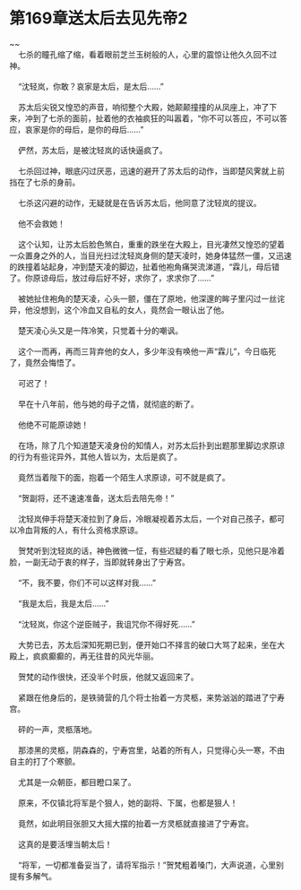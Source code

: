 # 第169章送太后去见先帝2
~~<br>&nbsp;&nbsp;&nbsp;&nbsp;七杀的瞳孔缩了缩，看着眼前芝兰玉树般的人，心里的震惊让他久久回不过神。<br><br>&nbsp;&nbsp;&nbsp;&nbsp;“沈轻岚，你敢？哀家是太后，是太后……”<br><br>&nbsp;&nbsp;&nbsp;&nbsp;苏太后尖锐又惶恐的声音，响彻整个大殿，她颠颠撞撞的从凤座上，冲了下来，冲到了七杀的面前，扯着他的衣袖疯狂的叫嚣着，“你不可以答应，不可以答应，哀家是你的母后，是你的母后……”<br><br>&nbsp;&nbsp;&nbsp;&nbsp;俨然，苏太后，是被沈轻岚的话快逼疯了。<br><br>&nbsp;&nbsp;&nbsp;&nbsp;七杀回过神，眼底闪过厌恶，迅速的避开了苏太后的动作，当即楚风霁就上前挡在了七杀的身前。<br><br>&nbsp;&nbsp;&nbsp;&nbsp;七杀这闪避的动作，无疑就是在告诉苏太后，他同意了沈轻岚的提议。<br><br>&nbsp;&nbsp;&nbsp;&nbsp;他不会救她！<br><br>&nbsp;&nbsp;&nbsp;&nbsp;这个认知，让苏太后脸色煞白，重重的跌坐在大殿上，目光凄然又惶恐的望着一众置身之外的人，当目光扫过沈轻岚身侧的楚天凌时，她身体猛然一僵，又迅速的跌撞着站起身，冲到楚天凌的脚边，扯着他袍角痛哭流涕道，“霖儿，母后错了。你原谅母后，放过母后好不好，求你了，求求你了……”<br><br>&nbsp;&nbsp;&nbsp;&nbsp;被她扯住袍角的楚天凌，心头一颤，僵在了原地，他深邃的眸子里闪过一丝诧异，他没想到，这个冷血又自私的女人，竟然会一眼认出了他。<br><br>&nbsp;&nbsp;&nbsp;&nbsp;楚天凌心头又是一阵冷笑，只觉着十分的嘲讽。<br><br>&nbsp;&nbsp;&nbsp;&nbsp;这个一而再，再而三背弃他的女人，多少年没有唤他一声“霖儿”，今日临死了，竟然会悔悟了。<br><br>&nbsp;&nbsp;&nbsp;&nbsp;可迟了！<br><br>&nbsp;&nbsp;&nbsp;&nbsp;早在十八年前，他与她的母子之情，就彻底的断了。<br><br>&nbsp;&nbsp;&nbsp;&nbsp;他绝不可能原谅她！<br><br>&nbsp;&nbsp;&nbsp;&nbsp;在场，除了几个知道楚天凌身份的知情人，对苏太后扑到出题那里脚边求原谅的行为有些诧异外，其他人皆以为，太后是疯了。<br><br>&nbsp;&nbsp;&nbsp;&nbsp;竟然当着陛下的面，抱着一个陌生人求原谅，可不就是疯了。<br><br>&nbsp;&nbsp;&nbsp;&nbsp;“贺副将，还不速速准备，送太后去陪先帝！”<br><br>&nbsp;&nbsp;&nbsp;&nbsp;沈轻岚伸手将楚天凌拉到了身后，冷眼凝视着苏太后，一个对自己孩子，都可以冷血背叛的人，有什么资格求原谅。<br><br>&nbsp;&nbsp;&nbsp;&nbsp;贺梵听到沈轻岚的话，神色微微一怔，有些迟疑的看了眼七杀，见他只是冷着脸，一副无动于衷的样子，当即就转身出了宁寿宫。<br><br>&nbsp;&nbsp;&nbsp;&nbsp;“不，我不要，你们不可以这样对我……”<br><br>&nbsp;&nbsp;&nbsp;&nbsp;“我是太后，我是太后……”<br><br>&nbsp;&nbsp;&nbsp;&nbsp;“沈轻岚，你这个逆臣贼子，我诅咒你不得好死……”<br><br>&nbsp;&nbsp;&nbsp;&nbsp;大势已去，苏太后深知死期已到，便开始口不择言的破口大骂了起来，坐在大殿上，疯疯癫癫的，再无往昔的风光华丽。<br><br>&nbsp;&nbsp;&nbsp;&nbsp;贺梵的动作很快，还没半个时辰，他就又返回来了。<br><br>&nbsp;&nbsp;&nbsp;&nbsp;紧跟在他身后的，是铁骑营的几个将士抬着一方灵柩，来势汹汹的踏进了宁寿宫。<br><br>&nbsp;&nbsp;&nbsp;&nbsp;砰的一声，灵柩落地。<br><br>&nbsp;&nbsp;&nbsp;&nbsp;那漆黑的灵柩，阴森森的，宁寿宫里，站着的所有人，只觉得心头一寒，不由自主的打了个寒颤。<br><br>&nbsp;&nbsp;&nbsp;&nbsp;尤其是一众朝臣，都目瞪口呆了。<br><br>&nbsp;&nbsp;&nbsp;&nbsp;原来，不仅镇北将军是个狠人，她的副将、下属，也都是狠人！<br><br>&nbsp;&nbsp;&nbsp;&nbsp;竟然，如此明目张胆又大摇大摆的抬着一方灵柩就直接进了宁寿宫。<br><br>&nbsp;&nbsp;&nbsp;&nbsp;这真的是要活埋当朝太后！<br><br>&nbsp;&nbsp;&nbsp;&nbsp;“将军，一切都准备妥当了，请将军指示！”贺梵粗着嗓门，大声说道，心里别提有多解气。<br><br>
                    

<script>_fwqdsqadxfw()</script>
<div><script>_dfwf1dw();</script></div>
<div><script>_dfwf1agdw();</script></div>
                